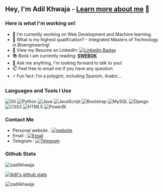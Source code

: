 ## Hey, I'm Adil Khwaja - **[Learn more about me](https://www.linkedin.com/in/zadilkhwaja)** 👋


### Here is what I'm working on!  

- 🔭 I’m currently working on Web Development and Machine learning.
- 🤔 What is my highest qualification? - Integrated Masters of Technology in Bioengineering! 
- 📄 View my Resume on LinkedIn: [![Linkedin Badge](https://img.shields.io/badge/Adil_Khwaja-blue?style=flat-square&logo=Linkedin&logoColor=white&link=https://www.linkedin.com/in/sanket-patil-b4134362/)](https://www.linkedin.com/in/zadilkhwaja)
- 📚 Book I am currently reading: **[SWEBOK](https://www.computer.org/education/bodies-of-knowledge/software-engineering)**
- 💬 Ask me anything, I'm looking forward to talk to you!
- 📫 Feel free to email me if you have any question 
- ⚡ Fun fact: I'm a polyglot, including Spanish, Arabic...


### Languages and Tools I Use

![Git](https://img.shields.io/badge/Git-F05032?style=flat-square&logo=Git&logoColor=white)
![Python](https://img.shields.io/badge/Python-3776AB?style=flat-square&logo=Python&logoColor=white)
![Java](https://img.shields.io/badge/Java-%23ED8B00.svg?&style=flat-square&logo=Java&logoColor=white)
![JavaScript](https://img.shields.io/badge/JavaScript-F7DF1E?style=flat-square&logo=JavaScript&logoColor=white)
![Bootstrap](https://img.shields.io/badge/Bootstrap%20-%23563D7C.svg?&style=flat-square&logo=bootstrap&logoColor=white)
![MySQL](https://img.shields.io/badge/MySQL-%2300f.svg?&style=flat-square&logo=mysql&logoColor=white)
![Django](https://img.shields.io/badge/Django-092E20.svg?&style=flat-square&logo=django&logoColor=white)
![CSS3](https://img.shields.io/badge/CSS3-3776AB.svg?&style=flat-square&logo=CSS3&logoColor=white)
![HTML5](https://img.shields.io/badge/HTML5-F05032.svg?&style=flat-square&logo=HTML5&logoColor=white)
![PowerBI](https://img.shields.io/badge/PowerBI-F7DF1E.svg?&style=flat-square&logo=powerbi&logoColor=white)


### Contact Me

- Personal website : [![website](https://img.shields.io/badge/Adil_Portfolio-3693F3?style=flat-square&logo=icloud&logoColor=white)](https://zadilkhwaja.github.io/Adil_Portfolio/)
- Email : [![Email](https://img.shields.io/badge/zadilkhwaja@gmail.com-D14836?style=flat-square&logo=gmail&logoColor=white)](mailto:zadilkhwaja@gmail.com)
- Telegram : [![Telegram](https://img.shields.io/badge/zakhwaja-blue?style=flat-square&logo=telegram&logoColor=white)](https://t.me/zakhwaja)


### Github Stats

<p align="left"> <img src="https://komarev.com/ghpvc/?username=zadilkhwaja&label=Profile%20views&color=0e75b6&style=flat" alt="zadilkhwaja" /> </p>

[![Adil's github stats](https://github-readme-stats.vercel.app/api?username=zadilkhwaja)](https://github.com/zadilkhwaja/github-readme-stats)

<p><img align="center" src="https://github-readme-streak-stats.herokuapp.com/?user=zadilkhwaja&" alt="zadilkhwaja" /></p>
